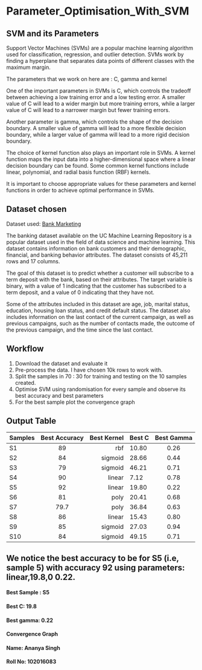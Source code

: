 # Parameter_Optimisation_With_SVM

## SVM and its Parameters
Support Vector Machines (SVMs) are a popular machine learning algorithm used for classification, regression, and outlier detection. SVMs work by finding a hyperplane that separates data points of different classes with the maximum margin.

The parameters that we work on here are : C, gamma and kernel  

One of the important parameters in SVMs is C, which controls the tradeoff between achieving a low training error and a low testing error. A smaller value of C will lead to a wider margin but more training errors, while a larger value of C will lead to a narrower margin but fewer training errors.

Another parameter is gamma, which controls the shape of the decision boundary. A smaller value of gamma will lead to a more flexible decision boundary, while a larger value of gamma will lead to a more rigid decision boundary.

The choice of kernel function also plays an important role in SVMs. A kernel function maps the input data into a higher-dimensional space where a linear decision boundary can be found. Some common kernel functions include linear, polynomial, and radial basis function (RBF) kernels.

It is important to choose appropriate values for these parameters and kernel functions in order to achieve optimal performance in SVMs. 

## Dataset chosen

Dataset used: [Bank Marketing](https://archive.ics.uci.edu/ml/datasets/bank+marketing "Bank Marketing")

The banking dataset available on the UC Machine Learning Repository is a popular dataset used in the field of data science and machine learning. This dataset contains information on bank customers and their demographic, financial, and banking behavior attributes. The dataset consists of 45,211 rows and 17 columns.

The goal of this dataset is to predict whether a customer will subscribe to a term deposit with the bank, based on their attributes. The target variable is binary, with a value of 1 indicating that the customer has subscribed to a term deposit, and a value of 0 indicating that they have not.

Some of the attributes included in this dataset are age, job, marital status, education, housing loan status, and credit default status. The dataset also includes information on the last contact of the current campaign, as well as previous campaigns, such as the number of contacts made, the outcome of the previous campaign, and the time since the last contact.

## Workflow
1. Download the dataset and evaluate it
2. Pre-process the data. I have chosen 10k rows to work with.
3. Split the samples in 70 : 30 for training and testing on the 10 samples created.
4. Optimise SVM using randomisation for every sample and observe its best accuracy and best parameters
5. For the best sample plot the convergence graph

## Output Table 
| Samples       | Best Accuracy | Best Kernel | Best C    | Best Gamma  | 
| ------------- |:-------------:| -----------:| --------- |:-----------:| 
| S1            | 89 | rbf | 10.80 | 0.26 |
| S2            | 84      |   sigmoid | 28.66 |0.44|
| S3            | 79     |    sigmoid |46.21 |0.71|
| S4            | 90 | linear | 7.12 |0.78|
| S5            | 92     |   linear|19.80 |0.22|
| S6            | 81      |    poly |20.41 |0.68|
| S7            | 79.7      |    poly |36.84 |0.63|
| S8            | 86      |    linear | 15.43 | 0.80|
| S9            | 85     |    sigmoid |27.03 |0.94|
| S10           | 84      |    sigmoid |49.15 |0.71|

## We notice the best accuracy to be for S5 (i.e, sample 5) with accuracy 92 using parameters: linear,19.8,0 0.22.


#### Best Sample : S5
#### Best C: 19.8
#### Best gamma: 0.22


#### Convergence Graph




#### Name: Ananya Singh
#### Roll No: 102016083





